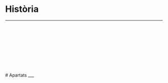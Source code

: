 # Història
___
<br>
<https://sqlservada.blogspot.com/2012/11/sql-y-su-historia-la-historia-de-sql.html>
<br>
<https://www.computerweekly.com/es/definicion/Microsoft-SQL-Server>
<br>
<https://www.ibm.com/es-es/topics/relational-databases#:~:text=La%20principal%20ventaja%20del%20enfoque,agrupar%20y%20tambi%C3%A9n%20combinar%20consultas.>
<br>
<https://www.arsys.es/soporte/cloud-y-servidores/sql-server-cual-necesita-mi-proyecto>
<br>
<https://learn.microsoft.com/es-es/sql/sql-server/editions-and-components-of-sql-server-2019?view=sql-server-ver16>
<br>
<https://www.guru99.com/oracle-vs-sql-server.html#:~:text=Oracle%20runs%20on%20a%20wide,are%20changed%20even%20before%20committing.>
<br>
<https://www.influxdata.com/comparison/mariadb-vs-sqlserver/#:~:text=MariaDB%20can%20be%20deployed%20on,SQL%20Database)>
<br>
<https://www.geeksforgeeks.org/difference-between-mariadb-and-ms-sql-server/>
<br>
# Apartats
___ 
<br>
<https://learn.microsoft.com/en-us/sql/linux/sql-server-linux-configure-mssql-conf?view=sql-server-ver16>
